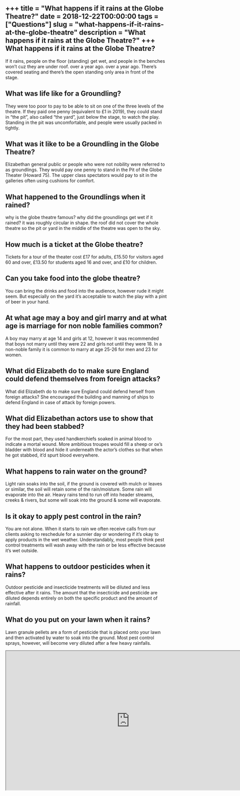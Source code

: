 +++
title = "What happens if it rains at the Globe Theatre?"
date = 2018-12-22T00:00:00
tags = ["Questions"]
slug = "what-happens-if-it-rains-at-the-globe-theatre"
description = "What happens if it rains at the Globe Theatre?"
+++
What happens if it rains at the Globe Theatre?
----------------------------------------------

If it rains, people on the floor (standing) get wet, and people in the benches won’t cuz they are under roof. over a year ago. over a year ago. There’s covered seating and there’s the open standing only area in front of the stage.

What was life like for a Groundling?
------------------------------------

They were too poor to pay to be able to sit on one of the three levels of the theatre. If they paid one penny (equivalent to £1 in 2019), they could stand in “the pit”, also called “the yard”, just below the stage, to watch the play. Standing in the pit was uncomfortable, and people were usually packed in tightly.

What was it like to be a Groundling in the Globe Theatre?
---------------------------------------------------------

Elizabethan general public or people who were not nobility were referred to as groundlings. They would pay one penny to stand in the Pit of the Globe Theater (Howard 75). The upper class spectators would pay to sit in the galleries often using cushions for comfort.

What happened to the Groundlings when it rained?
------------------------------------------------

why is the globe theatre famous? why did the groundlings get wet if it rained? it was roughly circular in shape. the roof did not cover the whole theatre so the pit or yard in the middle of the theatre was open to the sky.

How much is a ticket at the Globe theatre?
------------------------------------------

Tickets for a tour of the theater cost £17 for adults, £15.50 for visitors aged 60 and over, £13.50 for students aged 16 and over, and £10 for children.

Can you take food into the globe theatre?
-----------------------------------------

You can bring the drinks and food into the audience, however rude it might seem. But especially on the yard it’s acceptable to watch the play with a pint of beer in your hand.

At what age may a boy and girl marry and at what age is marriage for non noble families common?
-----------------------------------------------------------------------------------------------

A boy may marry at age 14 and girls at 12, however it was recommended that boys not marry until they were 22 and girls not until they were 18. In a non-noble family it is common to marry at age 25-26 for men and 23 for women.

What did Elizabeth do to make sure England could defend themselves from foreign attacks?
----------------------------------------------------------------------------------------

What did Elizabeth do to make sure England could defend herself from foreign attacks? She encouraged the building and manning of ships to defend England in case of attack by foreign powers.

What did Elizabethan actors use to show that they had been stabbed?
-------------------------------------------------------------------

For the most part, they used handkerchiefs soaked in animal blood to indicate a mortal wound. More ambitious troupes would fill a sheep or ox’s bladder with blood and hide it underneath the actor’s clothes so that when he got stabbed, it’d spurt blood everywhere.

What happens to rain water on the ground?
-----------------------------------------

Light rain soaks into the soil, if the ground is covered with mulch or leaves or similar, the soil will retain some of the rain/moisture. Some rain will evaporate into the air. Heavy rains tend to run off into header streams, creeks &amp; rivers, but some will soak into the ground &amp; some will evaporate.

Is it okay to apply pest control in the rain?
---------------------------------------------

You are not alone. When it starts to rain we often receive calls from our clients asking to reschedule for a sunnier day or wondering if it’s okay to apply products in the wet weather. Understandably, most people think pest control treatments will wash away with the rain or be less effective because it’s wet outside.

What happens to outdoor pesticides when it rains?
-------------------------------------------------

Outdoor pesticide and insecticide treatments will be diluted and less effective after it rains. The amount that the insecticide and pesticide are diluted depends entirely on both the specific product and the amount of rainfall.

What do you put on your lawn when it rains?
-------------------------------------------

Lawn granule pellets are a form of pesticide that is placed onto your lawn and then activated by water to soak into the ground. Most pest control sprays, however, will become very diluted after a few heavy rainfalls.

<iframe allow="accelerometer; autoplay; clipboard-write; encrypted-media; gyroscope; picture-in-picture" allowfullscreen="" class="__youtube_prefs__  epyt-is-override  no-lazyload" data-no-lazy="1" data-origheight="433" data-origwidth="770" data-skipgform_ajax_framebjll="" height="433" id="_ytid_42072" loading="lazy" src="https://www.youtube.com/embed/7JzWXvjV5rY?enablejsapi=1&autoplay=0&cc_load_policy=0&cc_lang_pref=&iv_load_policy=1&loop=0&modestbranding=0&rel=1&fs=1&playsinline=0&autohide=2&theme=dark&color=red&controls=1&" title="YouTube player" width="770"></iframe>